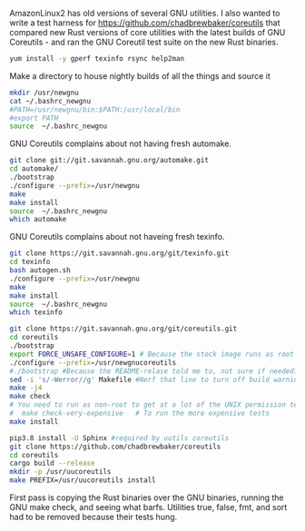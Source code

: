 AmazonLinux2 has old versions of several GNU utilities. I also wanted to write a test harness for https://github.com/chadbrewbaker/coreutils that compared new Rust versions of core utilities with the latest builds of GNU Coreutils - and ran the GNU Coreutil test suite on the new Rust binaries.

```bash
yum install -y gperf texinfo rsync help2man
```

Make a directory to house nightly builds of all the things and source it
```bash
mkdir /usr/newgnu
cat ~/.bashrc_newgnu
#PATH=/usr/newgnu/bin:$PATH:/usr/local/bin
#export PATH
source  ~/.bashrc_newgnu
```

GNU Coreutils complains about not having fresh automake.
```bash
git clone git://git.savannah.gnu.org/automake.git
cd automake/
./bootstrap
./configure --prefix=/usr/newgnu
make
make install
source  ~/.bashrc_newgnu
which automake
```

GNU Coreutils complains about not haveing fresh texinfo.
```bash
git clone https://git.savannah.gnu.org/git/texinfo.git
cd texinfo
bash autogen.sh
./configure --prefix=/usr/newgnu
make
make install
source  ~/.bashrc_newgnu
which texinfo
```

```bash 
git clone https://git.savannah.gnu.org/git/coreutils.git
cd coreutils
./bootstrap
export FORCE_UNSAFE_CONFIGURE=1 # Because the stock image runs as root
./configure --prefix=/usr/newgnucoreutils
#./bootstrap #Because the README-relase told me to, not sure if needed?
sed -i 's/-Werror//g' Makefile #Nerf that line to turn off build warnings as errors
make -j4
make check
# You need to run as non-root to get at a lot of the UNIX permission tests
#  make check-very-expensive   # To run the more expensive tests
make install
```
```bash
pip3.8 install -U Sphinx #required by uutils coreutils
git clone https://github.com/chadbrewbaker/coreutils
cd coreutils
cargo build --release
mkdir -p /usr/uucoreutils
make PREFIX=/usr/uucoreutils install
```

First pass is copying the Rust binaries over the GNU binaries, running the GNU make check, and seeing what barfs.
Utilities true, false, fmt, and sort had to be removed because their tests hung.




